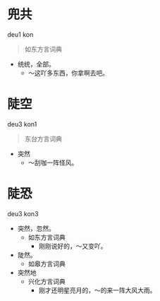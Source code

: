 

# 兜共
deu1 kon
> 如东方言词典
- 统统，全部。
  - ～这吖多东西，你拿啊去吧。



# 陡空
deu3 kon1
> 东台方言词典
- 突然
  - ～刮咖一阵怪风。



# 陡恐
deu3 kon3
+ 突然，忽然。
  * 如东方言词典
    - 刚刚说好的，～又变吖。
+ 陡然。
  * 如皋方言词典
+ 突然地
  * 兴化方言词典
    - 刚才还明星亮月的，～的来一阵大风大雨。
